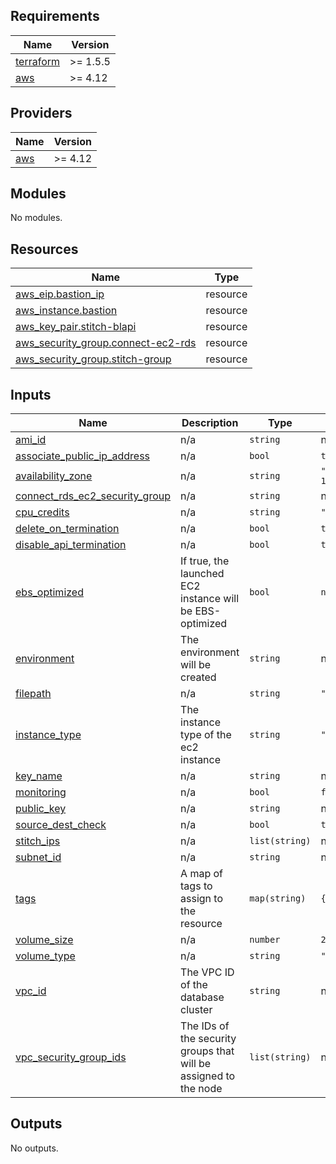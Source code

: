<!-- BEGIN_TF_DOCS -->
## Requirements

| Name | Version |
|------|---------|
| <a name="requirement_terraform"></a> [terraform](#requirement\_terraform) | >= 1.5.5 |
| <a name="requirement_aws"></a> [aws](#requirement\_aws) | >= 4.12 |

## Providers

| Name | Version |
|------|---------|
| <a name="provider_aws"></a> [aws](#provider\_aws) | >= 4.12 |

## Modules

No modules.

## Resources

| Name | Type |
|------|------|
| [aws_eip.bastion_ip](https://registry.terraform.io/providers/hashicorp/aws/latest/docs/resources/eip) | resource |
| [aws_instance.bastion](https://registry.terraform.io/providers/hashicorp/aws/latest/docs/resources/instance) | resource |
| [aws_key_pair.stitch-blapi](https://registry.terraform.io/providers/hashicorp/aws/latest/docs/resources/key_pair) | resource |
| [aws_security_group.connect-ec2-rds](https://registry.terraform.io/providers/hashicorp/aws/latest/docs/resources/security_group) | resource |
| [aws_security_group.stitch-group](https://registry.terraform.io/providers/hashicorp/aws/latest/docs/resources/security_group) | resource |

## Inputs

| Name | Description | Type | Default | Required |
|------|-------------|------|---------|:--------:|
| <a name="input_ami_id"></a> [ami\_id](#input\_ami\_id) | n/a | `string` | n/a | yes |
| <a name="input_associate_public_ip_address"></a> [associate\_public\_ip\_address](#input\_associate\_public\_ip\_address) | n/a | `bool` | `true` | no |
| <a name="input_availability_zone"></a> [availability\_zone](#input\_availability\_zone) | n/a | `string` | `"us-east-1a"` | no |
| <a name="input_connect_rds_ec2_security_group"></a> [connect\_rds\_ec2\_security\_group](#input\_connect\_rds\_ec2\_security\_group) | n/a | `string` | n/a | yes |
| <a name="input_cpu_credits"></a> [cpu\_credits](#input\_cpu\_credits) | n/a | `string` | `"unlimited"` | no |
| <a name="input_delete_on_termination"></a> [delete\_on\_termination](#input\_delete\_on\_termination) | n/a | `bool` | `true` | no |
| <a name="input_disable_api_termination"></a> [disable\_api\_termination](#input\_disable\_api\_termination) | n/a | `bool` | `true` | no |
| <a name="input_ebs_optimized"></a> [ebs\_optimized](#input\_ebs\_optimized) | If true, the launched EC2 instance will be EBS-optimized | `bool` | `null` | no |
| <a name="input_environment"></a> [environment](#input\_environment) | The environment will be created | `string` | n/a | yes |
| <a name="input_filepath"></a> [filepath](#input\_filepath) | n/a | `string` | `"."` | no |
| <a name="input_instance_type"></a> [instance\_type](#input\_instance\_type) | The instance type of the ec2 instance | `string` | `"t3.micro"` | no |
| <a name="input_key_name"></a> [key\_name](#input\_key\_name) | n/a | `string` | n/a | yes |
| <a name="input_monitoring"></a> [monitoring](#input\_monitoring) | n/a | `bool` | `false` | no |
| <a name="input_public_key"></a> [public\_key](#input\_public\_key) | n/a | `string` | n/a | yes |
| <a name="input_source_dest_check"></a> [source\_dest\_check](#input\_source\_dest\_check) | n/a | `bool` | `true` | no |
| <a name="input_stitch_ips"></a> [stitch\_ips](#input\_stitch\_ips) | n/a | `list(string)` | n/a | yes |
| <a name="input_subnet_id"></a> [subnet\_id](#input\_subnet\_id) | n/a | `string` | n/a | yes |
| <a name="input_tags"></a> [tags](#input\_tags) | A map of tags to assign to the resource | `map(string)` | `{}` | no |
| <a name="input_volume_size"></a> [volume\_size](#input\_volume\_size) | n/a | `number` | `20` | no |
| <a name="input_volume_type"></a> [volume\_type](#input\_volume\_type) | n/a | `string` | `"gp3"` | no |
| <a name="input_vpc_id"></a> [vpc\_id](#input\_vpc\_id) | The VPC ID of the database cluster | `string` | n/a | yes |
| <a name="input_vpc_security_group_ids"></a> [vpc\_security\_group\_ids](#input\_vpc\_security\_group\_ids) | The IDs of the security groups that will be assigned to the node | `list(string)` | n/a | yes |

## Outputs

No outputs.
<!-- END_TF_DOCS -->
